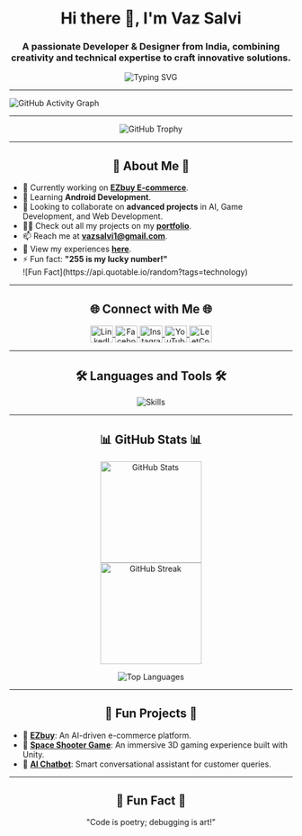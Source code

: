 <h1 align="center">Hi there 👋, I'm Vaz Salvi</h1>
<h3 align="center">A passionate Developer & Designer from India, combining creativity and technical expertise to craft innovative solutions.</h3>

<p align="center">
  <img src="https://readme-typing-svg.herokuapp.com?font=Fira+Code&weight=600&size=22&pause=1000&color=F700FF&width=435&lines=Creative+Developer;UI%2FUX+Enthusiast;Always+Learning%2C+Always+Growing" alt="Typing SVG" />
</p>

---

![GitHub Activity Graph](https://github-readme-activity-graph.vercel.app/graph?username=vazsalvi&theme=react-dark)

---
<p align="center">
  <img src="https://github-profile-trophy.vercel.app/?username=vazsalvi&theme=onedark&column=7&margin-w=15&margin-h=15" alt="GitHub Trophy" />
</p>

---

<h2 align="center">🌟 About Me 🌟</h2>
<ul>
  <li>🔭 Currently working on <a href="https://github.com/vazsalvi/EZbuy_Ecommerce" target="_blank"><b>EZbuy E-commerce</b></a>.</li>
  <li>🌱 Learning <b>Android Development</b>.</li>
  <li>👯 Looking to collaborate on <b>advanced projects</b> in AI, Game Development, and Web Development.</li>
  <li>👨‍💻 Check out all my projects on my <a href="https://salviportfolio.freewebhostmost.com/about/" target="_blank"><b>portfolio</b></a>.</li>
  <li>📫 Reach me at <a href="mailto:vazsalvi1@gmail.com"><b>vazsalvi1@gmail.com</b></a>.</li>
  <li>📄 View my experiences <a href="https://drive.google.com/file/d/1eNDNyhEYYLRxgrUoRQ7ewKZOtwj6tT9j/view?usp=sharing" target="_blank"><b>here</b></a>.</li>
  <li>⚡ Fun fact: <b>"255 is my lucky number!"</b></li>
  ![Fun Fact](https://api.quotable.io/random?tags=technology)
</ul>

---

<h2 align="center">🌐 Connect with Me 🌐</h2>
<p align="center">
  <a href="https://www.linkedin.com/in/salvi-vaz-56a3b628a/" target="_blank">
    <img align="center" src="https://raw.githubusercontent.com/rahuldkjain/github-profile-readme-generator/master/src/images/icons/Social/linked-in-alt.svg" alt="LinkedIn" height="30" width="40" />
  </a>
  <a href="https://www.facebook.com/salvivaz.vaz" target="_blank">
    <img align="center" src="https://raw.githubusercontent.com/rahuldkjain/github-profile-readme-generator/master/src/images/icons/Social/facebook.svg" alt="Facebook" height="30" width="40" />
  <a href="https://www.instagram.com/ithome_grace/" target="_blank">
    <img align="center" src="https://upload.wikimedia.org/wikipedia/commons/a/a5/Instagram_icon.png" alt="Instagram" height="30" width="40" />
  </a>
  <a href="https://www.youtube.com/@salvivaz9020" target="_blank">
    <img align="center" src="https://www.vectorlogo.zone/logos/youtube/youtube-icon.svg" alt="YouTube" height="30" width="40" />
  </a>
  <a href="https://leetcode.com/u/vazsalvi/" target="_blank">
    <img align="center" src="https://upload.wikimedia.org/wikipedia/commons/1/19/LeetCode_logo_black.png" alt="LeetCode" height="30" width="40" />
  </a>
</p>

---

<h2 align="center">🛠️ Languages and Tools 🛠️</h2>
<p align="center">
  <img src="https://skillicons.dev/icons?i=android,bootstrap,c,cpp,css,figma,firebase,flutter,go,html,java,javascript,kotlin,linux,mongodb,mysql,nodejs,php,python,pytorch,react,tailwind,tensorflow,typescript,unity,vue" alt="Skills" />
</p>

---

<h2 align="center">📊 GitHub Stats 📊</h2>

<div align="center">
  <img src="https://github-readme-stats.vercel.app/api?username=vazsalvi&show_icons=true&theme=radical" alt="GitHub Stats" height="180" />
  <div align="center">
  <img src="https://github-readme-streak-stats.herokuapp.com/?user=vazsalvi&theme=radical" alt="GitHub Streak" height="180" />
</div>

</div>
<p align="center">
  <img src="https://github-readme-stats.vercel.app/api/top-langs/?username=vazsalvi&layout=compact&theme=radical" alt="Top Languages" />
</p>

---

<h2 align="center">🚀 Fun Projects 🚀</h2>
<ul>
  <li>🎯 <a href="https://github.com/vazsalvi/EZbuy_Ecommerce" target="_blank"><b>EZbuy</b></a>: An AI-driven e-commerce platform.</li>
  <li>🌌 <a href="https://github.com/vazsalvi/3d_astroid_shooting" target="_blank"><b>Space Shooter Game</b></a>: An immersive 3D gaming experience built with Unity.</li>
  <li>🤖 <a href="https://github.com/vazsalvi/chatbot" target="_blank"><b>AI Chatbot</b></a>: Smart conversational assistant for customer queries.</li>
</ul>


---

<h2 align="center">🌟 Fun Fact 🌟</h2>
<p align="center">
  "Code is poetry; debugging is art!"
</p>
